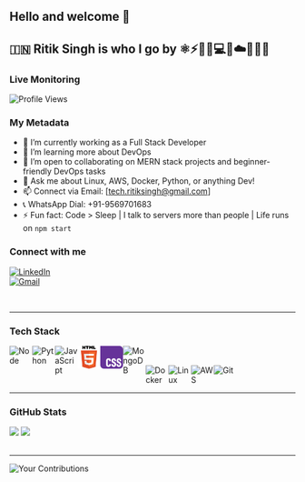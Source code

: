 ## Hello and welcome 🙏  
## 🇮🇳 Ritik Singh is who I go by ⚛️⚡️🌳🍃💻🐧☁️🐳🐍🧠
### Live Monitoring  
![Profile Views](https://komarev.com/ghpvc/?username=xritik)

<!-- 
**xritik/xritik** is a ✨ _special_ ✨ repository because its `README.md` (this file) appears on your GitHub profile.
-->

### My Metadata

- 🔭 I’m currently working as a Full Stack Developer  
- 🌱 I’m learning more about DevOps
- 👯 I’m open to collaborating on MERN stack projects and beginner-friendly DevOps tasks
- 💬 Ask me about Linux, AWS, Docker, Python, or anything Dev!  
- 📫 Connect via Email: [tech.ritiksingh@gmail.com]
- 📞 WhatsApp Dial: +91-9569701683
- ⚡ Fun fact: Code > Sleep | I talk to servers more than people | Life runs on `npm start`

### Connect with me  
[![LinkedIn](https://img.shields.io/badge/linkedin-%230077B5.svg?&style=for-the-badge&logo=linkedin&logoColor=white)](https://www.linkedin.com/in/xritik/)  
[![Gmail](https://img.shields.io/badge/gmail-%23D14836.svg?&style=for-the-badge&logo=gmail&logoColor=white)](mailto:tech.ritiksingh@gmail.com)

<br />
<hr />

### Tech Stack

<img align="left" alt="Node" width="40px" src="https://cdn-icons-png.flaticon.com/256/5968/5968322.png" />
<img align="left" alt="Python" width="40px" src="https://www.vectorlogo.zone/logos/python/python-icon.svg" />
<img align="left" alt="JavaScript" width="40px" src="https://img.icons8.com/ios-filled/50/000000/javascript-logo.png" />
<img align="left" alt="HTML5" width="40px" src="https://raw.githubusercontent.com/github/explore/80688e429a7d4ef2fca1e82350fe8e3517d3494d/topics/html/html.png" />
<img align="left" alt="CSS3" width="40px" src="https://raw.githubusercontent.com/github/explore/80688e429a7d4ef2fca1e82350fe8e3517d3494d/topics/css/css.png" />
<img align="left" alt="MongoDB" width="40px" src="https://www.svgrepo.com/show/331488/mongodb.svg" />
<br/>
<br/>

<img align="left" alt="Docker" width="40px" src="https://www.vectorlogo.zone/logos/docker/docker-icon.svg" />
<img align="left" alt="Linux" width="40px" src="https://www.vectorlogo.zone/logos/linux/linux-icon.svg" />
<img align="left" alt="AWS" width="40px" src="https://www.vectorlogo.zone/logos/amazon_aws/amazon_aws-icon.svg" />
<img align="left" alt="Git" width="40px" src="https://www.vectorlogo.zone/logos/git-scm/git-scm-icon.svg" />
<br />
<br />
<hr />

### GitHub Stats

<img height="137.3px" src="https://github-readme-stats.vercel.app/api?username=xritik&hide_title=true&hide_border=true&show_icons=true&include_all_commits=true&count_private=true&line_height=21&text_color=000&icon_color=000&theme=graywhite" />
<img height="137.3px" src="https://github-readme-stats.vercel.app/api/top-langs/?username=xritik&hide=html&hide_title=true&hide_border=true&layout=compact&langs_count=7&text_color=000&icon_color=000&theme=graywhite" />
<br />
<br />
<hr />

![Your Contributions](https://github-readme-stats.vercel.app/api?username=xritik&show_icons=true&theme=radical&count_private=true)
